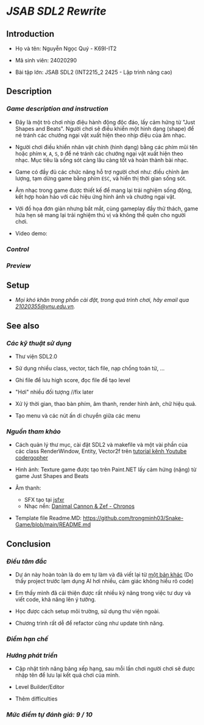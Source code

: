 # ***JSAB SDL2 Rewrite*** 

## **Introduction** 

+ Họ và tên: Nguyễn Ngọc Quý - K69I-IT2

+ Mã sinh viên: 24020290 

+ Bài tập lớn: JSAB SDL2 (INT2215_2 2425 - Lập trình nâng cao) 

## **Description** 

### *Game description and instruction* 
- Đây là một trò chơi nhịp điệu hành động độc đáo, lấy cảm hứng từ "Just Shapes and Beats". Người chơi sẽ điều khiển một hình dạng (shape) để né tránh các chướng ngại vật xuất hiện theo nhịp điệu của âm nhạc.

- Người chơi điều khiển nhân vật chính (hình dạng) bằng các phím mũi tên hoặc phím `W`, `A`, `S`, `D` để né tránh các chướng ngại vật xuất hiện theo nhạc. Mục tiêu là sống sót càng lâu càng tốt và hoàn thành bài nhạc.

- Game có đầy đủ các chức năng hỗ trợ người chơi như: điều chỉnh âm lượng, tạm dừng game bằng phím `ESC`, và hiển thị thời gian sống sót.

- Âm nhạc trong game được thiết kế để mang lại trải nghiệm sống động, kết hợp hoàn hảo với các hiệu ứng hình ảnh và chướng ngại vật.

- Với đồ họa đơn giản nhưng bắt mắt, cùng gameplay đầy thử thách, game hứa hẹn sẽ mang lại trải nghiệm thú vị và không thể quên cho người chơi.

- Video demo: 

### *Control* 



### *Preview* 


## **Setup** 


- *Mọi khó khăn trong phần cài đặt, trong quá trình chơi, hãy email qua 21020355@vnu.edu.vn.*

## **See also**  

### *Các kỹ thuật sử dụng*  
- Thư viện SDL2.0

- Sử dụng nhiều class, vector, tách file, nạp chồng toán tử, ...

- Ghi file để lưu high score, đọc file để tạo level

- "Hơi" nhiều đối tượng //fix later

- Xử lý thời gian, thao bàn phím, âm thanh, render hình ảnh, chữ hiệu quả. 

- Tạo menu và các nút ấn di chuyển giữa các menu 

### *Nguồn tham khảo* 
- Cách quản lý thư mục, cài đặt SDL2 và makefile và một vài phần của các class RenderWindow, Entity, Vector2f trên [tutorial kênh Youtube codergopher](https://www.youtube.com/watch?v=KsG6dJlLBDw&list=PL2RPjWnJduNmXHRYwdtublIPdlqocBoLS)

- Hình ảnh: Texture game được tạo trên Paint.NET lấy cảm hứng (nặng) từ game Just Shapes and Beats

- Âm thanh: 
    + SFX tạo tại [jsfxr](https://sfxr.me/)
    + Nhạc nền: [Danimal Cannon & Zef - Chronos](https://youtu.be/eLG_K7X2BaE)

- Template file Readme.MD: https://github.com/trongminh03/Snake-Game/blob/main/README.md

## **Conclusion** 

### ***Điều tâm đắc***
- Dự án này hoàn toàn là do em tự làm và đã viết lại từ [một bản khác](https://github.com/Scopen86/SDL2_Game) (Do thấy project trước lạm dụng AI hơi nhiều, cảm giác không hiểu rõ code)

- Em thấy mình đã cải thiện được rất nhiều kỹ năng trong việc tư duy và viết code, khả năng lên ý tưởng.

- Học được cách setup môi trường, sử dụng thư viện ngoài.

- Chương trình rất dễ để refactor cũng như update tính năng.  

### ***Điểm hạn chế*** 

### ***Hướng phát triển*** 
- Cập nhật tính năng bảng xếp hạng, sau mỗi lần chơi người chơi sẽ được nhập tên để lưu lại kết quả chơi của mình.

- Level Builder/Editor

- Thêm difficulties

### *Mức điểm tự đánh giá: 9 / 10* 





